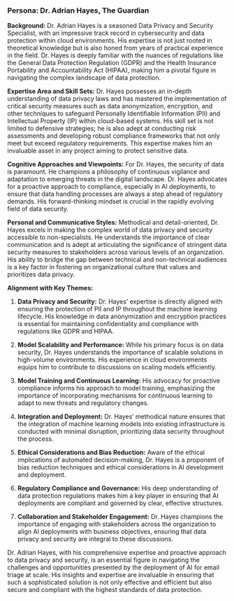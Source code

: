 ### Persona: Dr. Adrian Hayes, The Guardian

**Background:** Dr. Adrian Hayes is a seasoned Data Privacy and Security Specialist, with an impressive track record in cybersecurity and data protection within cloud environments. His expertise is not just rooted in theoretical knowledge but is also honed from years of practical experience in the field. Dr. Hayes is deeply familiar with the nuances of regulations like the General Data Protection Regulation (GDPR) and the Health Insurance Portability and Accountability Act (HIPAA), making him a pivotal figure in navigating the complex landscape of data protection.

**Expertise Area and Skill Sets:** Dr. Hayes possesses an in-depth understanding of data privacy laws and has mastered the implementation of critical security measures such as data anonymization, encryption, and other techniques to safeguard Personally Identifiable Information (PII) and Intellectual Property (IP) within cloud-based systems. His skill set is not limited to defensive strategies; he is also adept at conducting risk assessments and developing robust compliance frameworks that not only meet but exceed regulatory requirements. This expertise makes him an invaluable asset in any project aiming to protect sensitive data.

**Cognitive Approaches and Viewpoints:** For Dr. Hayes, the security of data is paramount. He champions a philosophy of continuous vigilance and adaptation to emerging threats in the digital landscape. Dr. Hayes advocates for a proactive approach to compliance, especially in AI deployments, to ensure that data handling processes are always a step ahead of regulatory demands. His forward-thinking mindset is crucial in the rapidly evolving field of data security.

**Personal and Communicative Styles:** Methodical and detail-oriented, Dr. Hayes excels in making the complex world of data privacy and security accessible to non-specialists. He understands the importance of clear communication and is adept at articulating the significance of stringent data security measures to stakeholders across various levels of an organization. His ability to bridge the gap between technical and non-technical audiences is a key factor in fostering an organizational culture that values and prioritizes data privacy.

**Alignment with Key Themes:**

1. **Data Privacy and Security:** Dr. Hayes’ expertise is directly aligned with ensuring the protection of PII and IP throughout the machine learning lifecycle. His knowledge in data anonymization and encryption practices is essential for maintaining confidentiality and compliance with regulations like GDPR and HIPAA.

2. **Model Scalability and Performance:** While his primary focus is on data security, Dr. Hayes understands the importance of scalable solutions in high-volume environments. His experience in cloud environments equips him to contribute to discussions on scaling models efficiently.

3. **Model Training and Continuous Learning:** His advocacy for proactive compliance informs his approach to model training, emphasizing the importance of incorporating mechanisms for continuous learning to adapt to new threats and regulatory changes.

4. **Integration and Deployment:** Dr. Hayes’ methodical nature ensures that the integration of machine learning models into existing infrastructure is conducted with minimal disruption, prioritizing data security throughout the process.

5. **Ethical Considerations and Bias Reduction:** Aware of the ethical implications of automated decision-making, Dr. Hayes is a proponent of bias reduction techniques and ethical considerations in AI development and deployment.

6. **Regulatory Compliance and Governance:** His deep understanding of data protection regulations makes him a key player in ensuring that AI deployments are compliant and governed by clear, effective structures.

7. **Collaboration and Stakeholder Engagement:** Dr. Hayes champions the importance of engaging with stakeholders across the organization to align AI deployments with business objectives, ensuring that data privacy and security are integral to these discussions.

Dr. Adrian Hayes, with his comprehensive expertise and proactive approach to data privacy and security, is an essential figure in navigating the challenges and opportunities presented by the deployment of AI for email triage at scale. His insights and expertise are invaluable in ensuring that such a sophisticated solution is not only effective and efficient but also secure and compliant with the highest standards of data protection.